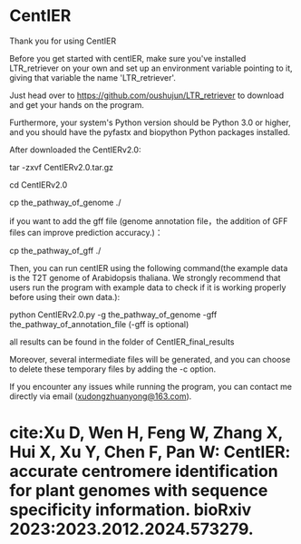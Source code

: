 # CentIER
Thank you for using CentIER

Before you get started with centIER, make sure you've installed LTR_retriever on your own and set up an environment variable pointing to it, giving that variable the name 'LTR_retriever'. 

Just head over to https://github.com/oushujun/LTR_retriever to download and get your hands on the program.

Furthermore, your system's Python version should be Python 3.0 or higher, and you should have the pyfastx and biopython Python packages installed.

After downloaded the CentIERv2.0:

tar -zxvf CentIERv2.0.tar.gz

cd CentIERv2.0

cp the_pathway_of_genome ./

if you want to add the gff file (genome annotation file，the addition of GFF files can improve prediction accuracy.)：

cp the_pathway_of_gff ./

Then, you can run centIER using the following command(the example data is the T2T genome of Arabidopsis thaliana. We strongly recommend that users run the program with example data to check if it is working properly before using their own data.):

python CentIERv2.0.py -g the_pathway_of_genome -gff the_pathway_of_annotation_file (-gff is optional)

all results can be found in the folder of CentIER_final_results

Moreover, several intermediate files will be generated, and you can choose to delete these temporary files by adding the -c option.

If you encounter any issues while running the program, you can contact me directly via email (xudongzhuanyong@163.com).

# cite:Xu D, Wen H, Feng W, Zhang X, Hui X, Xu Y, Chen F, Pan W: CentIER: accurate centromere identification for plant genomes with sequence specificity information. bioRxiv 2023:2023.2012.2024.573279.

